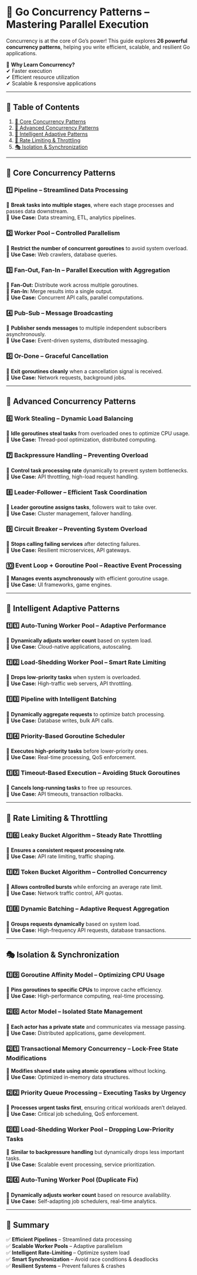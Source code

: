 # 🚀 Go Concurrency Patterns – Mastering Parallel Execution  

Concurrency is at the core of Go’s power! This guide explores **26 powerful concurrency patterns**, helping you write efficient, scalable, and resilient Go applications.  

🔹 **Why Learn Concurrency?**  
✔ Faster execution  
✔ Efficient resource utilization  
✔ Scalable & responsive applications  

---

## 📌 Table of Contents  
1. [🔹 Core Concurrency Patterns](#core-concurrency-patterns)  
2. [🧠 Advanced Concurrency Patterns](#advanced-concurrency-patterns)  
3. [🚀 Intelligent Adaptive Patterns](#intelligent-adaptive-patterns)  
4. [🔬 Rate Limiting & Throttling](#rate-limiting-throttling)  
5. [🎭 Isolation & Synchronization](#isolation-synchronization)  

---

## 🔹 Core Concurrency Patterns  

### 1️⃣ Pipeline – Streamlined Data Processing  
📌 **Break tasks into multiple stages**, where each stage processes and passes data downstream.  
🔹 **Use Case:** Data streaming, ETL, analytics pipelines.  

### 2️⃣ Worker Pool – Controlled Parallelism  
📌 **Restrict the number of concurrent goroutines** to avoid system overload.  
🔹 **Use Case:** Web crawlers, database queries.  

### 3️⃣ Fan-Out, Fan-In – Parallel Execution with Aggregation  
📌 **Fan-Out:** Distribute work across multiple goroutines.  
📌 **Fan-In:** Merge results into a single output.  
🔹 **Use Case:** Concurrent API calls, parallel computations.  

### 4️⃣ Pub-Sub – Message Broadcasting  
📌 **Publisher sends messages** to multiple independent subscribers asynchronously.  
🔹 **Use Case:** Event-driven systems, distributed messaging.  

### 5️⃣ Or-Done – Graceful Cancellation  
📌 **Exit goroutines cleanly** when a cancellation signal is received.  
🔹 **Use Case:** Network requests, background jobs.  

---

## 🧠 Advanced Concurrency Patterns  

### 6️⃣ Work Stealing – Dynamic Load Balancing  
📌 **Idle goroutines steal tasks** from overloaded ones to optimize CPU usage.  
🔹 **Use Case:** Thread-pool optimization, distributed computing.  

### 7️⃣ Backpressure Handling – Preventing Overload  
📌 **Control task processing rate** dynamically to prevent system bottlenecks.  
🔹 **Use Case:** API throttling, high-load request handling.  

### 8️⃣ Leader-Follower – Efficient Task Coordination  
📌 **Leader goroutine assigns tasks**, followers wait to take over.  
🔹 **Use Case:** Cluster management, failover handling.  

### 9️⃣ Circuit Breaker – Preventing System Overload  
📌 **Stops calling failing services** after detecting failures.  
🔹 **Use Case:** Resilient microservices, API gateways.  

### 🔟 Event Loop + Goroutine Pool – Reactive Event Processing  
📌 **Manages events asynchronously** with efficient goroutine usage.  
🔹 **Use Case:** UI frameworks, game engines.  

---

## 🚀 Intelligent Adaptive Patterns  

### 1️⃣1️⃣ Auto-Tuning Worker Pool – Adaptive Performance  
📌 **Dynamically adjusts worker count** based on system load.  
🔹 **Use Case:** Cloud-native applications, autoscaling.  

### 1️⃣2️⃣ Load-Shedding Worker Pool – Smart Rate Limiting  
📌 **Drops low-priority tasks** when system is overloaded.  
🔹 **Use Case:** High-traffic web servers, API throttling.  

### 1️⃣3️⃣ Pipeline with Intelligent Batching  
📌 **Dynamically aggregate requests** to optimize batch processing.  
🔹 **Use Case:** Database writes, bulk API calls.  

### 1️⃣4️⃣ Priority-Based Goroutine Scheduler  
📌 **Executes high-priority tasks** before lower-priority ones.  
🔹 **Use Case:** Real-time processing, QoS enforcement.  

### 1️⃣5️⃣ Timeout-Based Execution – Avoiding Stuck Goroutines  
📌 **Cancels long-running tasks** to free up resources.  
🔹 **Use Case:** API timeouts, transaction rollbacks.  

---

## 🔬 Rate Limiting & Throttling  

### 1️⃣6️⃣ Leaky Bucket Algorithm – Steady Rate Throttling  
📌 **Ensures a consistent request processing rate**.  
🔹 **Use Case:** API rate limiting, traffic shaping.  

### 1️⃣7️⃣ Token Bucket Algorithm – Controlled Concurrency  
📌 **Allows controlled bursts** while enforcing an average rate limit.  
🔹 **Use Case:** Network traffic control, API quotas.  

### 1️⃣8️⃣ Dynamic Batching – Adaptive Request Aggregation  
📌 **Groups requests dynamically** based on system load.  
🔹 **Use Case:** High-frequency API requests, database transactions.  

---

## 🎭 Isolation & Synchronization  

### 1️⃣9️⃣ Goroutine Affinity Model – Optimizing CPU Usage  
📌 **Pins goroutines to specific CPUs** to improve cache efficiency.  
🔹 **Use Case:** High-performance computing, real-time processing.  

### 2️⃣0️⃣ Actor Model – Isolated State Management  
📌 **Each actor has a private state** and communicates via message passing.  
🔹 **Use Case:** Distributed applications, game development.  

### 2️⃣1️⃣ Transactional Memory Concurrency – Lock-Free State Modifications  
📌 **Modifies shared state using atomic operations** without locking.  
🔹 **Use Case:** Optimized in-memory data structures.  

### 2️⃣2️⃣ Priority Queue Processing – Executing Tasks by Urgency  
📌 **Processes urgent tasks first**, ensuring critical workloads aren’t delayed.  
🔹 **Use Case:** Critical job scheduling, QoS enforcement.  

### 2️⃣3️⃣ Load-Shedding Worker Pool – Dropping Low-Priority Tasks  
📌 **Similar to backpressure handling** but dynamically drops less important tasks.  
🔹 **Use Case:** Scalable event processing, service prioritization.  

### 2️⃣4️⃣ Auto-Tuning Worker Pool (Duplicate Fix)  
📌 **Dynamically adjusts worker count** based on resource availability.  
🔹 **Use Case:** Self-adapting job schedulers, real-time analytics.  

---

## 🎯 Summary  

✅ **Efficient Pipelines** – Streamlined data processing  
✅ **Scalable Worker Pools** – Adaptive parallelism  
✅ **Intelligent Rate-Limiting** – Optimize system load  
✅ **Smart Synchronization** – Avoid race conditions & deadlocks  
✅ **Resilient Systems** – Prevent failures & crashes  
 
